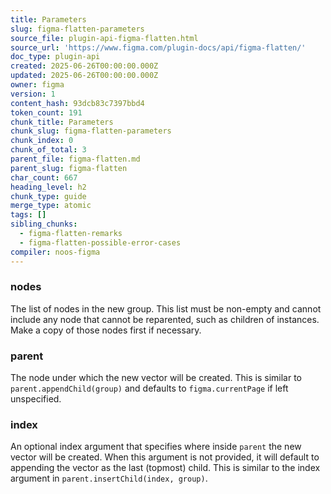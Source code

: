 ```yaml
---
title: Parameters
slug: figma-flatten-parameters
source_file: plugin-api-figma-flatten.html
source_url: 'https://www.figma.com/plugin-docs/api/figma-flatten/'
doc_type: plugin-api
created: 2025-06-26T00:00:00.000Z
updated: 2025-06-26T00:00:00.000Z
owner: figma
version: 1
content_hash: 93dcb83c7397bbd4
token_count: 191
chunk_title: Parameters
chunk_slug: figma-flatten-parameters
chunk_index: 0
chunk_of_total: 3
parent_file: figma-flatten.md
parent_slug: figma-flatten
char_count: 667
heading_level: h2
chunk_type: guide
merge_type: atomic
tags: []
sibling_chunks:
  - figma-flatten-remarks
  - figma-flatten-possible-error-cases
compiler: noos-figma
---
```


### nodes

The list of nodes in the new group. This list must be non-empty and cannot include any node that cannot be reparented, such as children of instances. Make a copy of those nodes first if necessary.

### parent

The node under which the new vector will be created. This is similar to `parent.appendChild(group)` and defaults to `figma.currentPage` if left unspecified.

### index

An optional index argument that specifies where inside `parent` the new vector will be created. When this argument is not provided, it will default to appending the vector as the last (topmost) child. This is similar to the index argument in `parent.insertChild(index, group)`.
